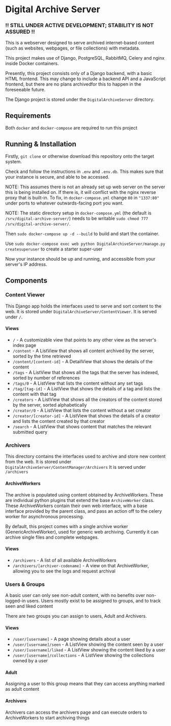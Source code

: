 # Digital Archive Server
### !! STILL UNDER ACTIVE DEVELOPMENT; STABILITY IS NOT ASSURED !!

This is a webserver designed to serve archived internet-based content (such as websites, webpages, or file collections) with metadata.

This project makes use of Django, PostgreSQL, RabbitMQ, Celery and nginx inside Docker containers.

Presently, this project consists only of a Django backend, with a basic HTML frontend. 
This may change to include a backend API and a JavaScript frontend, but there are no plans archivedfor this to happen in the foreseeable future.

The Django project is stored under the `DigitalArchiveServer` directory.

## Requirements
Both `docker` and `docker-compose` are required to run this project

## Running & Installation
Firstly, `git clone` or otherwise download this repository onto the target system.

Check and follow the instructions in `.env` and `.env.db`. This makes sure that your instance is secure, and able to be accessed.

NOTE: This assumes there is not an already set up web server on the server this is being installed on. If there is, it will conflict with the nginx reverse proxy that is built-in.
To fix, in `docker-compose.yml` change `80` in `"1337:80"` under ports to whatever outwards-facing port you want.

NOTE: The static directory setup in `docker-compose.yml` (the default is `/srv/digital-archive-server/`) needs to be writable `sudo chmod 777 /srv/digital-archive-server/`.

Then `sudo docker-compose up -d --build` to build and start the container.

Use `sudo docker-compose exec web python DigitalArchiveServer/manage.py createsuperuser` to create a starter super-user

Now your instance should be up and running, and accessible from your server's IP address.

## Components
### Content Viewer
This Django app holds the interfaces used to serve and sort content to the web. 
It is stored under `DigitalArchiveServer/ContentViewer`.
It is served under `/`.

#### Views
 - `/` - A customizable view that points to any other view as the server's index page
 - `/content` - A ListView that shows all content archived by the server, sorted by the time retrieved
 - `/content/[content-id]` - A DetailView that shows the details of the content
 - `/tags` - A ListView that shows all the tags that the server has indexed, sorted by number of references
 - `/tags/0` - A ListView that lists the content without any set tags
 - `/tag/[tag-id]` - A ListView that shows the details of a tag and lists the content with that tag
 - `/creators` - A ListView that shows all the creators of the content stored by the server, sorted alphabetically
 - `/creator/0` - A ListView that lists the content without a set creator
 - `/creator/[creator-id]` - A ListView that shows the details of a creator and lists the content created by that creator
 - `/search` - A ListView that shows content that matches the relevant submitted query

### Archivers
This directory contains the interfaces used to archive and store new content from the web.
It is stored under `DigitalArchiveServer/ContentManager/Archivers`
It is served under `/archivers`

#### ArchiveWorkers
The archive is populated using content obtained by ArchiveWorkers. These are individual python plugins that extend the base `ArchiveWorker` class. 
These ArchiveWorkers contain their own web interface, with a base interface provided by the parent class, and pass an action off to the celery worker for asynchronous processing.

By default, this project comes with a single archive worker (GenericArchiveWorker), used for generic web archiving. Currently it can archive single files and complete webpages.

#### Views
 - `/archivers` - A list of all available ArchiveWorkers
 - `/archivers/[archiver-codename]` - A view on that ArchiveWorker, allowing you to see the logs and request archival

### Users & Groups
A basic user can only see non-adult content, with no benefits over non-logged-in users. Users mostly exist to be assigned to groups, and to track seen and liked content

There are two groups you can assign to users, Adult and Archivers.

#### Views 
 - `/user/[username]` - A page showing details about a user
 - `/user/[username]/seen` - A ListView showing the content seen by a user 
 - `/user/[username]/liked` - A ListView showing the content liked by a user
 - `/user/[username]/collections` - A ListView showing the collections owned by a user

#### Adult
Assigning a user to this group means that they can access anything marked as adult content

#### Archivers
Archivers can access the archivers page and can execute orders to ArchiveWorkers to start archiving things
